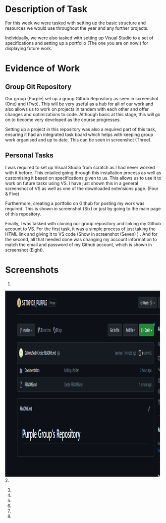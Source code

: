 # Description of Task 

For this week we were tasked with setting up the basic structure and resources we would use throughout the year and any further projects. 

Individually, we were also tasked with setting up Visual Studio to a set of specifications and setting up a portfolio (The one you are on now!) for displaying future  work. 

# Evidence of Work 

## Group Git Repository 

Our group (Purple) set up a group Github Repository as seen in screenshot (One) and (Two). This will be very useful as a hub for all of our work and also allows us to work on projects in tandem with each other and offer changes and optimizations to code. Although basic at this stage, this will go on to become very developed as the course progresses. 

Setting up a project in this repository was also a required part of this task, ensuring it had an integrated task board which helps with keeping group work organised and up to date. This can be seen in screenshot (Three). 

## Personal Tasks 

I was required to set up Visual Studio from scratch as I had never worked with it before. This entailed going through this installation process as well as customising it based on specifications given to us. This allows us to use it to work on future tasks using VS. I have just shown this in a general screenshot of VS as well as one of the downloaded extensions page. (Four & Five)

Furthermore, creating a portfolio on Github for posting my work was required. This is shown in screenshot (Six) or just by going to the main page of this repository. 

Finally, I was tasked with cloning our group repository and linking my Github account to VS. For the first task, it was a simple process of just taking the HTML link and giving it to VS code (Show in screenshot (Seven) ) . And for the second, all that needed done was changing my account information to match the email and password of my Github account, which is shown in screenshot (Eight).   

# Screenshots 

1.
<img src="images/ss1-1.png"  width="500" height="600">
2.

3.

4.

5.

6.

7.

8.

